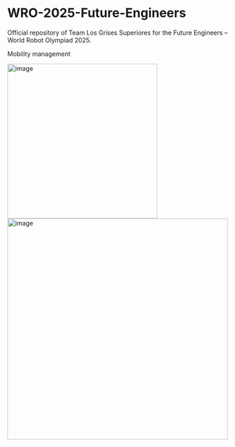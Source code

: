 # WRO-2025-Future-Engineers
Official repository of Team Los Grises Superiores for the Future Engineers – World Robot Olympiad 2025.


Mobility management


<img width="340" height="350" alt="image" src="https://github.com/user-attachments/assets/46e202f6-aba2-4c50-96f0-182f83e499fe" />
<img width="500" height="500" alt="image" src="https://github.com/user-attachments/assets/f3185aaf-427e-4545-b5fc-99059a3537b4" />



